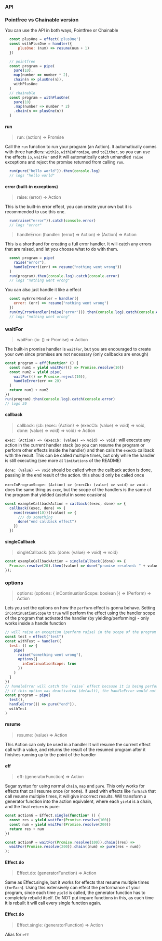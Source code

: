 ### API

### Pointfree vs Chainable version
You can use the API in both ways, Pointfree or Chainable
```javascript
  const plusOne = effect('plusOne')
  const withPlusOne = handler({
      plusOne: (num) => resume(num + 1)
  })

  // pointfree
  const program = pipe(
    pure(10),
    map(number => number * 2),
    chain(n => plusOne(n)),
    withPlusOne
  )
  // chainable
  const program = withPlusOne(
    pure(10)
    .map(number => number * 2)
    .chain(n => plusOne(n))
  )
```

#### run
> run: (action) => Promise

Call the `run` function to run your program (an Action).
It automatically comes with three handlers: `withIo`, `withIoPromise`, and `toEither`, so you can use the effects `io`, `waitFor` and it will automatically catch unhandled `raise` exceptions and reject the promise returned from calling `run`.
```javascript
  run(pure("hello world")).then(console.log)
  // logs "hello world"
``` 

#### error (built-in exceptions)
> raise: (error) => Action

This is the built-in error effect, you can create your own but it is recommended to use this one.
```javascript
  run(raise("error")).catch(console.error)
  // logs "error"
``` 

> handleError: (handler: (error) => Action) => (Action) => Action

This is a shorthand for creating a full error handler. It will catch any errors that are raised, and let you choose what to do with them.
```javascript
  const program = pipe(
    raise("error"),
    handleError((err) => resume("nothing went wrong"))
  )
  run(program).then(console.log).catch(console.error)
  // logs "nothing went wrong"
``` 
You can also just handle it like a effect
```javascript
  const myErrorHandler = handler({
    error: (err) => resume("nothing went wrong")
  })
  run(myErrorHandler(raise("error"))).then(console.log).catch(console.error)
  // logs "nothing went wrong"
```

### waitFor
> waitFor: (io: () => Promise) => Action

The built-in promise handler is `waitFor`, but you are encouraged to create your own since promises are not necessary (only callbacks are enough)
```javascript
const program = eff(function* () {
  const num1 = yield waitFor(() => Promise.resolve(10))
  const num2 = yield pipe(
    waitFor(() => Promise.reject(10)),
    handleError(err => 20)
  )
  return num1 + num2
})
run(program).then(console.log).catch(console.error)
// logs 30
```

#### callback
> callback: (cb: (exec: (Action) => (execCb: (value) => void) => void, done: (value) => void) => void) => Action

`exec: (Action) => (execCb: (value) => void) => void` : will execute any action in the current handler stack (so you can resume the program or perform other effects inside the handler) and then calls the `execCb` callback with the result. 
This can be called multiple times, but only while the handler is still executing (see more at `limitations` of the README)

`done: (value) => void` should be called when the callback action is done, passing in the end result of the action. this should only be called once

`execInProgramScope: (Action) => (execCb: (value) => void) => void` : does the same thing as `exec`, but the scope of the handlers is the same of the program that yielded (useful in some ocasions)


```javascript
const exampleCallbackAction = callback((exec, done) => {
  callback((exec, done) => {
    exec(resume(10))((value) => {
      /// do something
      done("end callback effect")
    })
  })
```

#### singleCallback
> singleCallback: (cb: (done: (value) => void) => void)

```javascript
const exampleCallbackAction = singleCallback((done) => {
  Promise.resolve(20).then((value) => done("promise resolved: " + value));
});
```

### options
> options: (options: { inContinuationScope: boolean }) => (Perform) => Action

Lets you set the options on how the `perform` effect is gonna behave.
Setting `inContinuationScope` to `true` will perform the effect using the handler scope of the program that activated the handler (by yielding/performing) - only works inside a handle function
```javascript
// will raise an exception (perform raise) in the scope of the program that performed `test`, so that he can catch it by being able to wrap the `perform` and not the handler
const test = effect("test")
const withTest = handler({
  test: () => {
    pipe(
      raise("something went wrong"),
      options({
        inContinuationScope: true
      })
    )
  }
})
// handleError will catch the `raise` effect because it is being performed in its scope (with the inContinuationScope option)
// if this option was deactivated (default), the handleError would not catch the `raise` effect unless it was put around the `withTest` that yields the `raise` effect
const program = pipe(
  test(),
  handleError(() => pure("end")),
  withTest
)
```

#### resume
> resume: (value) => Action

This Action can only be used in a handler
It will resume the current effect call with a value, and returns the result of the resumed program after it finishes running up to the point of the handler

#### eff
> eff: (generatorFunction) => Action

Sugar syntax for using normal `chain`, `map` and `pure`. 
This only works for effects that call resume once (or none). If used with effects like `forEach` that call resume multiple times, it will give incorrect results.
Will transform a generator function into the action equivalent, where each `yield` is a chain, and the final `return` is pure:
```javascript
const actionG = Effect.single(function* () {
  const res = yield waitFor(Promise.resolve(100))
  const num = yield waitFor(Promise.resolve(200))
  return res + num
})

const actionP = waitFor(Promise.resolve(100)).chain((res) =>
  waitFor(Promise.resolve(200)).chain((num) => pure(res + num))
);
```

#### Effect.do
> Effect.do: (generatorFunction) => Action

Same as Effect.single, but it works for effects that resume multiple times (`forEach`).
Using this extensively can effect the performance of your program, since each time `yield` is called, the generator function has to completely rebuild itself. 
Do NOT put impure functions in this, as each time it is rebuilt it will call every single function again.

#### Effect.do
> Effect.single: (generatorFunction) => Action

Alias for `eff`